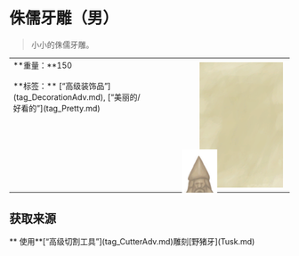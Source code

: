 # 侏儒牙雕（男）  
> 小小的侏儒牙雕。  
  
<style>
        .table9316 th,td{
            text-align:left;
            vertical-align:top;
        }
        </style><table class="table table-bordered table9316" data-toggle="table"  data-show-header="false"><thead style="display:none"><tr ><th  style="width:50%;"  >title</th><th  style="width:50%;"  ></th></tr></thead><tr ><td  style="width:50%;"  >**重量：**150<br><br>**标签：**	[“高级装饰品”](tag_DecorationAdv.md), [“美丽的/好看的”](tag_Pretty.md)</td><td  style="width:50%;"  ><div style="float:right; margin:5px"><div class="gamecard" style="width:150px; height:225px;"><a href="TuskCarving_GnomeMale.md" style="color:black"><img class="bg" decoding="async" src="../wiki/Sprite/BG_SandTop.png" href="a.md" style="max-width:150px;max-height:225px;"><img decoding="async" src="../wiki/Sprite/IvoryGnomeMale.png" class="cardimage" style="transform: translate(-50%, -50%) scale(0.4398826979472141);"><span style="font-size: 25px;">侏儒牙雕（男）</span></a></div></div></td></tr></tbody></table>  
  
## 获取来源  
<div style="display:inline-block"><div class="gamedatalist" style="text-align:left;min-width:200px;min-height:0px;"><div style="display:inline-block"><div style="display:inline-block;vertical-align:middle;">** 使用**[“高级切割工具”](tag_CutterAdv.md)雕刻</div><div style="display:inline-block;vertical-align:middle;">[野猪牙](Tusk.md)</div></div></div></div>  
  


<script>document.title="侏儒牙雕（男） - 卡牌生存百科 Card Survival Wiki";</script>